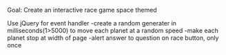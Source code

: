 Goal: Create an interactive race game space themed


Use jQuery for event handler
	-create a random generater in milliseconds(1>5000) to move each planet at a random speed
	-make each planet stop at width of page
	-alert answer to question on race button, only once





